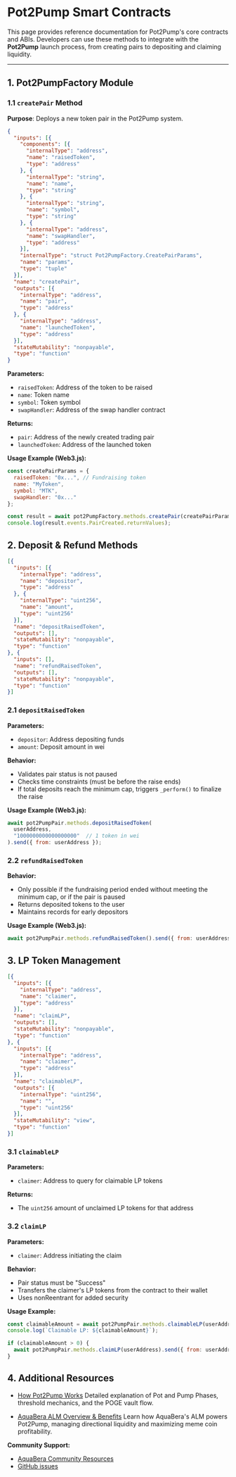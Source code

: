 # Pot2Pump Smart Contracts

This page provides reference documentation for Pot2Pump's core contracts and ABIs. Developers can use these methods to integrate with the **Pot2Pump** launch process, from creating pairs to depositing and claiming liquidity.

---

## 1. Pot2PumpFactory Module

### 1.1 `createPair` Method

**Purpose**: Deploys a new token pair in the Pot2Pump system.

```json
{
  "inputs": [{
    "components": [{
      "internalType": "address",
      "name": "raisedToken",
      "type": "address"
    }, {
      "internalType": "string",
      "name": "name",
      "type": "string"
    }, {
      "internalType": "string", 
      "name": "symbol",
      "type": "string"
    }, {
      "internalType": "address",
      "name": "swapHandler",
      "type": "address"
    }],
    "internalType": "struct Pot2PumpFactory.CreatePairParams",
    "name": "params",
    "type": "tuple"
  }],
  "name": "createPair",
  "outputs": [{
    "internalType": "address",
    "name": "pair",
    "type": "address"
  }, {
    "internalType": "address",
    "name": "launchedToken",
    "type": "address"
  }],
  "stateMutability": "nonpayable",
  "type": "function"
}
```

**Parameters:**

- `raisedToken`: Address of the token to be raised
- `name`: Token name
- `symbol`: Token symbol
- `swapHandler`: Address of the swap handler contract

**Returns:**

- `pair`: Address of the newly created trading pair
- `launchedToken`: Address of the launched token

**Usage Example (Web3.js):**

```javascript
const createPairParams = {
  raisedToken: "0x...", // Fundraising token
  name: "MyToken",
  symbol: "MTK",
  swapHandler: "0x..."
};

const result = await pot2PumpFactory.methods.createPair(createPairParams).send({ from: userAddress });
console.log(result.events.PairCreated.returnValues);
```

## 2. Deposit & Refund Methods

```json
[{
  "inputs": [{
    "internalType": "address",
    "name": "depositor",
    "type": "address"
  }, {
    "internalType": "uint256",
    "name": "amount",
    "type": "uint256"
  }],
  "name": "depositRaisedToken",
  "outputs": [],
  "stateMutability": "nonpayable",
  "type": "function"
}, {
  "inputs": [],
  "name": "refundRaisedToken",
  "outputs": [],
  "stateMutability": "nonpayable",
  "type": "function"
}]
```

### 2.1 `depositRaisedToken`

**Parameters:**

- `depositor`: Address depositing funds
- `amount`: Deposit amount in wei

**Behavior:**

- Validates pair status is not paused
- Checks time constraints (must be before the raise ends)
- If total deposits reach the minimum cap, triggers `_perform()` to finalize the raise

**Usage Example (Web3.js):**

```javascript
await pot2PumpPair.methods.depositRaisedToken(
  userAddress,
  "1000000000000000000"  // 1 token in wei
).send({ from: userAddress });
```

### 2.2 `refundRaisedToken`

**Behavior:**

- Only possible if the fundraising period ended without meeting the minimum cap, or if the pair is paused
- Returns deposited tokens to the user
- Maintains records for early depositors

**Usage Example (Web3.js):**

```javascript
await pot2PumpPair.methods.refundRaisedToken().send({ from: userAddress });
```

## 3. LP Token Management

```json
[{
  "inputs": [{
    "internalType": "address",
    "name": "claimer",
    "type": "address"
  }],
  "name": "claimLP",
  "outputs": [],
  "stateMutability": "nonpayable",
  "type": "function"
}, {
  "inputs": [{
    "internalType": "address",
    "name": "claimer",
    "type": "address"
  }],
  "name": "claimableLP",
  "outputs": [{
    "internalType": "uint256",
    "name": "",
    "type": "uint256"
  }],
  "stateMutability": "view",
  "type": "function"
}]
```

### 3.1 `claimableLP`

**Parameters:**

- `claimer`: Address to query for claimable LP tokens

**Returns:**

- The `uint256` amount of unclaimed LP tokens for that address

### 3.2 `claimLP`

**Parameters:**

- `claimer`: Address initiating the claim

**Behavior:**

- Pair status must be "Success"
- Transfers the claimer's LP tokens from the contract to their wallet
- Uses nonReentrant for added security

**Usage Example:**

```javascript
const claimableAmount = await pot2PumpPair.methods.claimableLP(userAddress).call();
console.log(`Claimable LP: ${claimableAmount}`);

if (claimableAmount > 0) {
  await pot2PumpPair.methods.claimLP(userAddress).send({ from: userAddress });
}
```

## 4. Additional Resources

- [How Pot2Pump Works](../How-It-Works/)
  Detailed explanation of Pot and Pump Phases, threshold mechanics, and the POGE vault flow.

- [AquaBera ALM Overview & Benefits](../../Automated-Liquidity-Manager/Overview-Benefits/)
  Learn how AquaBera's ALM powers Pot2Pump, managing directional liquidity and maximizing meme coin profitability.

**Community Support:**

- [AquaBera Community Resources](https://discord.gg/aquabera)
- [GitHub issues](https://github.com/AquaBera/alm/issues)
